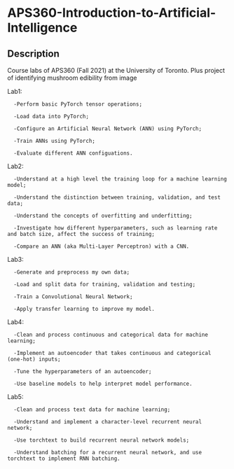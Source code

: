 # APS360-Introduction-to-Artificial-Intelligence
## Description
Course labs of APS360 (Fall 2021) at the University of Toronto.
Plus project of identifying mushroom edibility from image

Lab1: 

      -Perform basic PyTorch tensor operations;

      -Load data into PyTorch;
      
      -Configure an Artificial Neural Network (ANN) using PyTorch;
      
      -Train ANNs using PyTorch;
      
      -Evaluate different ANN configuations.

Lab2: 

      -Understand at a high level the training loop for a machine learning model;

      -Understand the distinction between training, validation, and test data;
      
      -Understand the concepts of overfitting and underfitting;
      
      -Investigate how different hyperparameters, such as learning rate and batch size, affect the success of training;
      
      -Compare an ANN (aka Multi-Layer Perceptron) with a CNN.

Lab3: 
      
      -Generate and preprocess my own data;

      -Load and split data for training, validation and testing;
      
      -Train a Convolutional Neural Network;
      
      -Apply transfer learning to improve my model.

Lab4: 
      
      -Clean and process continuous and categorical data for machine learning;

      -Implement an autoencoder that takes continuous and categorical (one-hot) inputs;
      
      -Tune the hyperparameters of an autoencoder;
      
      -Use baseline models to help interpret model performance.

Lab5: 

      -Clean and process text data for machine learning;

      -Understand and implement a character-level recurrent neural network;
      
      -Use torchtext to build recurrent neural network models;
      
      -Understand batching for a recurrent neural network, and use torchtext to implement RNN batching.
